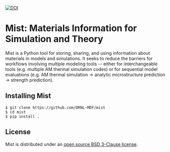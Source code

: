 [![DOI](https://zenodo.org/badge/771682646.svg)](https://zenodo.org/doi/10.5281/zenodo.10815290)
# Mist: Materials Information for Simulation and Theory
Mist is a Python tool for storing, sharing, and using information about materials in models and simulations. It seeks to reduce the barriers for workflows involving multiple modeling tools -- either for interchangeable tools (e.g. multiple AM thermal simulation codes) or for sequential model evaluations (e.g. AM thermal simulation -> analytic microstructure prediction -> strength prediction).

## Installing Mist
```
$ git clone https://github.com/ORNL-MDF/mist
$ cd mist
$ pip install .
```

## License

Mist is distributed under an [open source BSD 3-Clause license](LICENSE.md).

